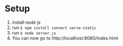 # Setup

1. install node js
2. run `$ npm install connect serve-static`
3. run `$ node server.js`
4. You can now go to http://localhost:8080/index.html